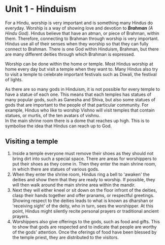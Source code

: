 # Unit 1 - Hinduism

For a Hindu, worship is very important and is something many Hindus do everyday. Worship is a way of showing love and devotion to ***Brahman** (A Hindu God)*. Hindus believe that have an atman, or piece of Brahman, within them. Therefore, connecting to Brahman through worship is very important. Hindus use all of their senses when they worship so that they can fully connect to Brahman. There is one God within Hinduism, Brahman, but there are many different deities through which Brahman is expressed.

Worship can be done within the home or temple. Most Hindus worship at home every day but visit a temple when they want to. Many Hindus also try to visit a temple to celebrate important festivals such as Diwali, the festival of lights.

As there are so many gods in Hinduism, it is not possible for every temple to have a statue of each one. This means that each temples has statues of many popular gods, such as Ganesha and Shiva, but also some statues of gods that are important to the people of that particular community. For example, Hindus who like to worship Vishno will visit temples that contain statues, or murtis, of the ten avatars of vishnu.  
In the main shrine room there is a dome that reaches up high. This is to symbolise the idea that Hindus can reach up to God.

## Visiting a temple

1. Inside a temple everyone must remove their shoes as they should not bring dirt into such a special space. There are areas for worshippers to put their shoes as they come in. Then they enter the main shrine room, in which there are statues of various gods.
2. When they enter the shrine room, Hindus ring a bell to 'awaken' the deities and show them that they are ready to worship. If possible, they will then walk around the main shrine area within the mandir.
3. Next they will either kneel or sit down on the floor infront of the deities, clasp their hands together and offer pranams, or respectful greetings. Showing respect to the deities leads to what is known as dharshan or 'receiving sight' of the deity, who in turn, sees the worshipper. At this point, Hindus might silently recite personal prayers or traditional ancient prayers.
4. Worshippers also give offerings to the gods, such as food and gifts. This to show that gods are respected and to indicate that people are worthy of the gods' attention. Once the oferings of food have been blessed by the temple priest, they are distributed to the visitors.
